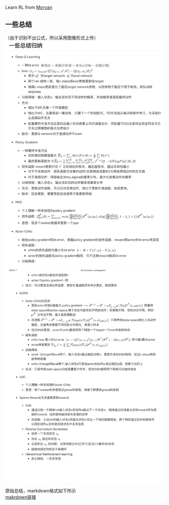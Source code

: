 Learn RL from [Morvan](https://github.com/MorvanZhou/Reinforcement-learning-with-tensorflow)
## 一些总结
（由于识别不出公式，所以采用图像形式上传）
![](https://github.com/LeslieZhoa/My_RL_Learning/blob/master/RL_1.png)
![](https://github.com/LeslieZhoa/My_RL_Learning/blob/master/RL_2.png)

原始总结，markdown格式如下所示<br>
[makrdown链接](http://note.youdao.com/noteshare?id=f738ce63493881d6eead8f0dda605b0d)

